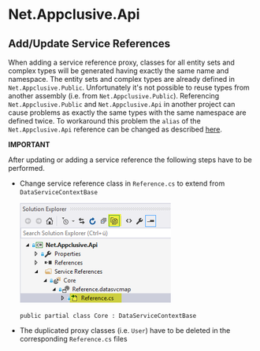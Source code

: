# Net.Appclusive.Api

## Add/Update Service References

When adding a service reference proxy, classes for all entity sets and complex types will be generated having exactly the same name and namespace. The entity sets and complex types are already defined in `Net.Appclusive.Public`. Unfortunately it's not possible to reuse types from another assembly (i.e. from `Net.Appclusive.Public`). Referencing `Net.Appclusive.Public` and `Net.Appclusive.Api` in another project can cause problems as exactly the same types with the same namespace are defined twice. To workaround this problem the `alias` of the `Net.Appclusive.Api` reference can be changed as described [here](http://stackoverflow.com/questions/9194495/type-exists-in-2-assemblies/32038867#32038867).

**IMPORTANT**

After updating or adding a service reference the following steps have to be performed.

* Change service reference class in `Reference.cs` to extend from `DataServiceContextBase`

    ![Screenshot](VS2015-screenshot.png)
  
	`public partial class Core : DataServiceContextBase`

* The duplicated proxy classes (i.e. `User`) have to be deleted in the corresponding `Reference.cs` files
